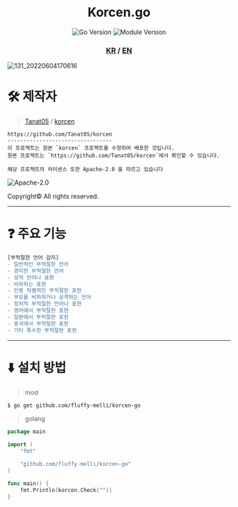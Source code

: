 <div align="center">
  <h1>Korcen.go</h1>

  ![Go Version](https://github.com/fluffy-melli/korcen-go/blob/main/docs/asset/go_version.svg)
  ![Module Version](https://github.com/fluffy-melli/korcen-go/blob/main/docs/asset/module_version.svg)
</div>
<div align="center">
  <h3>
    <a href="https://github.com/fluffy-melli/korcen-go">KR</a> /
    <a href="https://github.com/fluffy-melli/korcen-go/blob/main/docs/README.EN.md">EN</a>
  </h3>
</div>

![131_20220604170616](https://user-images.githubusercontent.com/85154556/171998341-9a7439c8-122f-4a9f-beb6-0e0b3aad05ed.png)

# 🛠 제작자

>[Tanat05](https://github.com/Tanat05) / [korcen](https://github.com/Tanat05/korcen)
```
https://github.com/Tanat05/korcen
---------------------------------
이 프로젝트는 원본 `korcen` 프로젝트를 수정하여 배포한 것입니다.
원본 프로젝트는 `https://github.com/Tanat05/korcen`에서 확인할 수 있습니다.

해당 프로젝트의 라이센스 또한 Apache-2.0 을 따르고 있습니다
```
![Apache-2.0](https://github.com/fluffy-melli/korcen-go/blob/main/docs/asset/Apache-2.0.png)

Copyright© All rights reserved.

---

# ❓ 주요 기능

```diff
[부적절한 언어 감지]
- 일반적인 부적절한 언어
- 경미한 부적절한 언어
- 성적 언어나 표현
- 비하하는 표현
- 인종 차별적인 부적절한 표현
- 부모를 비하하거나 공격하는 언어
- 정치적 부적절한 언어나 표현
- 영어에서 부적절한 표현
- 일본에서 부적절한 표현
- 중국에서 부적절한 표현
- 기타 특수한 부적절한 표현
```

---

# ⬇️ 설치 방법

>mod
```sh
$ go get github.com/fluffy-melli/korcen-go
```

>golang
```go
package main

import (
	"fmt"

	"github.com/fluffy-melli/korcen-go"
)

func main() {
	fmt.Println(korcen.Check(""))
}
```